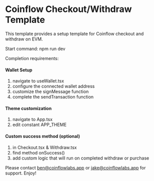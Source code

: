 # Coinflow Checkout/Withdraw Template

This template provides a setup template for Coinflow checkout and withdraw on EVM.

Start command: npm run dev

Completion requirements:

#### Wallet Setup
1) navigate to useWallet.tsx
2) configure the connected wallet address
3) customize the signMessage function
4) complete the sendTransaction function

#### Theme customization
1) navigate to App.tsx
2) edit constant APP_THEME

#### Custom success method (optional)
1) in Checkout.tsx & Withdraw.tsx
2) find method onSuccess()
3) add custom logic that will run on completed withdraw or purchase

Please contact ben@coinflowlabs.app or jake@coinflowlabs.app for support. Enjoy!
